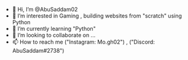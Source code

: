 - 👋 Hi, I’m @AbuSaddam02
- 👀 I’m interested in Gaming , building websites from "scratch" using Python
- 🌱 I’m currently learning "Python"
- 💞️ I’m looking to collaborate on ...
- 📫 How to reach me ("Instagram: Mo.gh02") , ("Discord: AbuSaddam#2738")

<!---
AbuSaddam02/AbuSaddam02 is a ✨ special ✨ repository because its `README.md` (this file) appears on your GitHub profile.
You can click the Preview link to take a look at your changes.
--->
